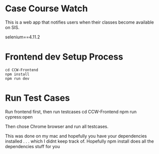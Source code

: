 
# Case Course Watch
This is a web app that notifies users when their classes become available on SIS. 

selenium==4.11.2

# Frontend dev Setup Process
``` 
cd CCW-Frontend 
npm install
npm run dev
```
# Run Test Cases

Run frontend first, then run testcases
cd CCW-Frontend
npm run cypress:open

Then chose Chrome browser and run all testcases.

This was done on my mac and hopefully you have your dependencies installed . . . which I didnt keep track of. Hopefully npm install does all the dependencies stuff for you 


